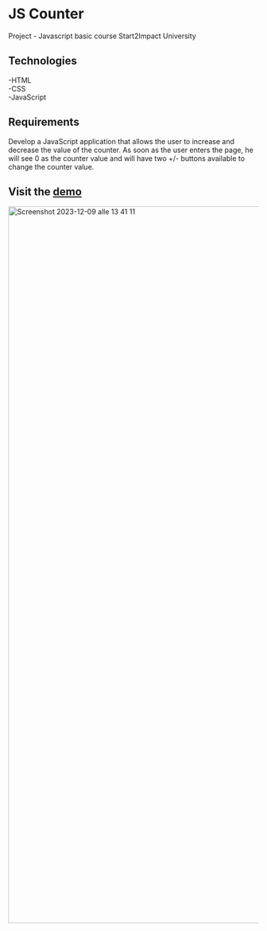 

# JS Counter 
Project - Javascript basic course Start2Impact University


## Technologies
-HTML  
-CSS  
-JavaScript  


## Requirements
Develop a JavaScript application that allows the user to increase and decrease the value of the counter.
As soon as the user enters the page, he will see 0 as the counter value and will have two +/- buttons available to change the counter value.


## Visit the [demo](https://javascriptcounterbygrazia.netlify.app/)

<img width="1440" alt="Screenshot 2023-12-09 alle 13 41 11" src="https://github.com/graziabaiamonte/javascriptcounter/assets/146842007/67963fb9-08e2-4792-b33a-9378e922d8cd">
